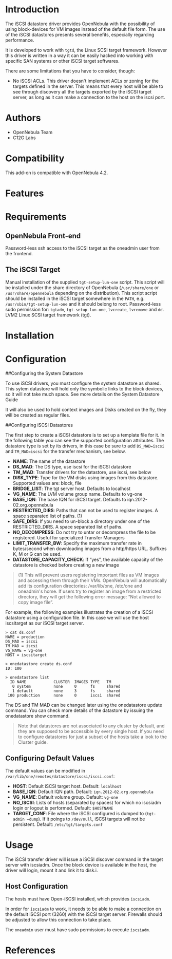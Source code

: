 # Introduction

The iSCSI datastore driver provides OpenNebula with the possibility of using block-devices for VM images instead of the default file form. The use of the iSCSI datastores presents several benefits, especially regarding performance.

It is developed to work with `tgtd`, the Linux SCSI target framework. However this driver is written in a way it can be easily hacked into working with specific SAN systems or other iSCSI target softwares.

There are some limitations that you have to consider, though:

* No iSCSI ACLs. This driver doesn't implement ACLs or zoning for the targets defined in the server. This means that every host will be able to see through discovery all the targets exported by the iSCSI target server, as long as it can make a connection to the host on the iscsi port.

# Authors

* OpenNebula Team
* C12G Labs

# Compatibility

This add-on is compatible with OpenNebula 4.2.

# Features

# Requirements

## OpenNebula Front-end

Password-less ssh access to the iSCSI target as the oneadmin user from the frontend.

## The iSCSI Target

Manual installation of the supplied `tgt-setup-lun-one` script. This script will be installed under the share directory of OpenNebula (`/usr/share/one` or `/usr/share/opennebula` depending on the distribution). This script script should be installed in the iSCSI target somewhere in the `PATH`, e.g. `/usr/sbin/tgt-setup-lun-one` and it should belong to root.
Password-less sudo permission for: `tgtadm`, `tgt-setup-lun-one`, `lvcreate`, `lvremove` and `dd`.
LVM2 Linux SCSI target framework (tgt).

# Installation 
# Configuration

##Configuring the System Datastore

To use iSCSI drivers, you must configure the system datastore as shared. This sytem datastore will hold only the symbolic links to the block devices, so it will not take much space. See more details on the System Datastore Guide

It will also be used to hold context images and Disks created on the fly, they will be created as regular files.

##Configuring iSCSI Datastores

The first step to create a iSCSI datastore is to set up a template file for it. In the following table you can see the supported configuration attributes. The datastore type is set by its drivers, in this case be sure to add `DS_MAD=iscsi` and `TM_MAD=iscsi` for the transfer mechanism, see below.

* **NAME**: The name of the datastore
* **DS_MAD**: The DS type, use iscsi for the iSCSI datastore
* **TM_MAD**: Transfer drivers for the datastore, use iscsi, see below
* **DISK_TYPE**: Type for the VM disks using images from this datastore. Supported values are: block, file
* **BRIDGE_LIST**: The tgt server host. Defaults to localhost
* **VG_NAME**: The LVM volume group name. Defaults to vg-one
* **BASE_IQN**: The base IQN for iSCSI target. Defaults to iqn.2012-02.org.opennebula
* **RESTRICTED_DIRS**: Paths that can not be used to register images. A space separated list of paths. (1)
* **SAFE_DIRS**: If you need to un-block a directory under one of the RESTRICTED_DIRS. A space separated list of paths.
* **NO_DECOMPRESS**: Do not try to untar or decompress the file to be registered. Useful for specialized Transfer Managers
* **LIMIT_TRANSFER_BW**: Specify the maximum transfer rate in bytes/second when downloading images from a http/https URL. Suffixes K, M or G can be used.
* **DATASTORE_CAPACITY_CHECK**: If “yes”, the available capacity of the datastore is checked before creating a new image

> (1) This will prevent users registering important files as VM images and accessing them through their VMs. OpenNebula will automatically add its configuration directories: /var/lib/one, /etc/one and oneadmin's home. If users try to register an image from a restricted directory, they will get the following error message: “Not allowed to copy image file”.

For example, the following examples illustrates the creation of a iSCSI datastore using a configuration file. In this case we will use the host iscsitarget as our iSCSI target server.

~~~~
> cat ds.conf
NAME = production
DS_MAD = iscsi
TM_MAD = iscsi
VG_NAME = vg-one
HOST = iscsitarget

> onedatastore create ds.conf
ID: 100

> onedatastore list
  ID NAME            CLUSTER  IMAGES TYPE   TM    
   0 system          none     0      fs     shared
   1 default         none     3      fs     shared
 100 production      none     0      iscsi  shared
~~~~

The DS and TM MAD can be changed later using the onedatastore update command. You can check more details of the datastore by issuing the onedatastore show command.

> Note that datastores are not associated to any cluster by default, and they are supposed to be accessible by every single host. If you need to configure datastores for just a subset of the hosts take a look to the Cluster guide.

## Configuring Default Values

The default values can be modified in `/var/lib/one/remotes/datastore/iscsi/iscsi.conf`:

* **HOST**: Default iSCSI target host. Default: `localhost`
* **BASE_IQN**: Default IQN path. Default: `iqn.2012-02.org.opennebula`
* **VG_NAME**: Default volume group. Default: `vg-one`
* **NO_ISCSI**: Lists of hosts (separated by spaces) for which no iscsiadm login or logout is performed. Default: `$HOSTNAME`
* **TARGET_CONF**: File where the iSCSI configured is dumped to (`tgt-admin –dump`). If it poings to `/dev/null`, iSCSI targets will not be persistent. Default: `/etc/tgt/targets.conf`

# Usage 

The iSCSI transfer driver will issue a iSCSI discover command in the target server with iscsiadm. Once the block device is available in the host, the driver will login, mount it and link it to disk.i.

## Host Configuration

The hosts must have Open-iSCSI installed, which provides `iscsiadm`.

In order for `iscsiadm` to work, it needs to be able to make a connection on the default iSCSI port (3260) with the iSCSI target server. Firewalls should be adjusted to allow this connection to take place.

The `oneadmin` user must have sudo permissions to execute `iscsiadm`.

# References 



